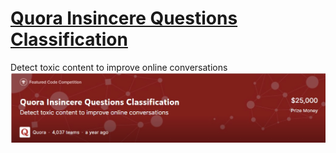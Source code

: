 # [Quora Insincere Questions Classification](https://www.kaggle.com/c/quora-insincere-questions-classification)
Detect toxic content to improve online conversations
![Quora Insincere Questions Classification](https://github.com/shejz/Quora-Insincere-Questions-Classification/blob/master/images/QIQC.jpg)
